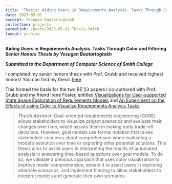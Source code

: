 ```yaml
---
title: 'Thesis: Aiding Users in Requirements Analysis. Tasks Through Color and Filtering'
date: 2023-05-01
excerpt: Yesugen Baatartogtokh
collection: projects
permalink: /posts/2023-05-01-Thesis-Smith
layout: archive
---
```


**Aiding Users in Requirements Analysis. Tasks Through Color and Filtering**  
**_Senior Honors Thesis by Yesugen Baatartogtokh_**

**_Submitted to the Department of Computer Science of Smith College_**

I completed my senior honors thesis with Prof. Grubb and received highest honors! You can find my thesis [here](https://scholarworks-smith-edu.libproxy.smith.edu/theses/2411/).

This formed the basis for the two RE'23 papers I co-authored with Prof. Grubb and my friend Irene Foster, entitled [Visualizations for User-supported State Space Exploration of Requirements Models](https://yesugenb.github.io//publications/2023-Visualizations-for-User-supported-State-Space-Exploration-of-Requirements-Models) and [An Experiment on the Effects of using Color to Visualize Requirements Analysis Tasks](https://yesugenb.github.io//publication/2023-An-Experiment-on-the-Effects-of-using-Color-to-Visualize-Requirements-Analysis-Tasks).

>_Thesis Abstract:_ Goal-oriented requirements engineering (GORE) allows stakeholders to visualize project scenarios and evaluate their changes over time, which assists them in making early trade-off decisions. However, goal models use formal notation that raises stakeholder concerns about comprehension when evaluating a model’s evolution over time or exploring other potential solutions. This thesis aims to assist users in interpreting the results of automated analysis in answering time-based questions over goal models. To do so, we validate a previous approach that uses color visualization to improve model comprehension, extend it to assist users in exploring alternate scenarios, and implement filtering to allow stakeholders to interpret models and generate their own scenarios.

